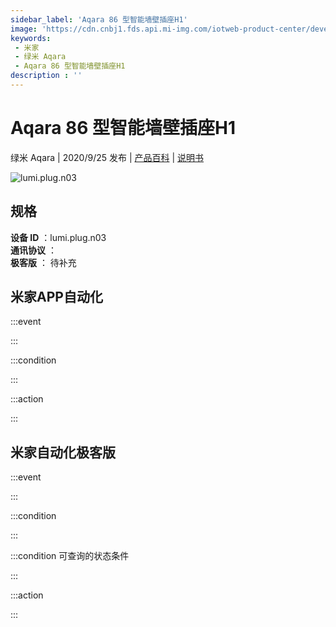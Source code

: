 ```yaml
---
sidebar_label: 'Aqara 86 型智能墙壁插座H1'
image: 'https://cdn.cnbj1.fds.api.mi-img.com/iotweb-product-center/developer_1601027174477eJDsuUGz.png?GalaxyAccessKeyId=AKVGLQWBOVIRQ3XLEW&Expires=9223372036854775807&Signature=tc6/w1jKVKMUimF8M2MohpvFyd0='
keywords: 
 - 米家
 - 绿米 Aqara
 - Aqara 86 型智能墙壁插座H1
description : ''
---
```

# Aqara 86 型智能墙壁插座H1

绿米 Aqara | 2020/9/25 发布 | [产品百科](https://home.mi.com/webapp/content/baike/product/index.html?model=lumi.plug.n03/) | [说明书](https://home.mi.com/views/introduction.html?model=lumi.plug.n03&region=cn)

![lumi.plug.n03](https://cdn.cnbj1.fds.api.mi-img.com/iotweb-product-center/developer_1601027174477eJDsuUGz.png?GalaxyAccessKeyId=AKVGLQWBOVIRQ3XLEW&Expires=9223372036854775807&Signature=tc6/w1jKVKMUimF8M2MohpvFyd0=)

## 规格  
> 
**设备 ID** ：lumi.plug.n03  
**通讯协议** ：  
**极客版**  ： 待补充 


## 米家APP自动化  

:::event  

:::

:::condition  

:::

:::action   

:::

## 米家自动化极客版  

:::event  

:::

:::condition  

:::

:::condition 可查询的状态条件  

:::

:::action  

:::

        
